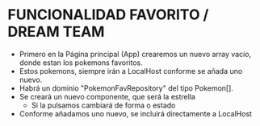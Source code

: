 # FUNCIONALIDAD FAVORITO / DREAM TEAM

- Primero en la Página principal (App) crearemos un nuevo array vacío, donde estan los pokemons favoritos.
- Estos pokemons, siempre irán a LocalHost conforme se añada uno nuevo.
- Habrá un dominio "PokemonFavRepository" del tipo Pokemon[].
- Se creará un nuevo componente, que será la estrella
  - Si la pulsamos cambiará de forma o estado
- Conforme añadamos uno nuevo, se incluirá directamente a LocalHost
